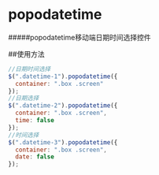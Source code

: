 # popodatetime
#####popodatetime移动端日期时间选择控件

##使用方法
```javascript
//日期时间选择
$(".datetime-1").popodatetime({
  container: ".box .screen"
});
//日期选择
$(".datetime-2").popodatetime({
  container: ".box .screen",
  time: false
});
//时间选择
$(".datetime-3").popodatetime({
  container: ".box .screen",
  date: false
});
```
